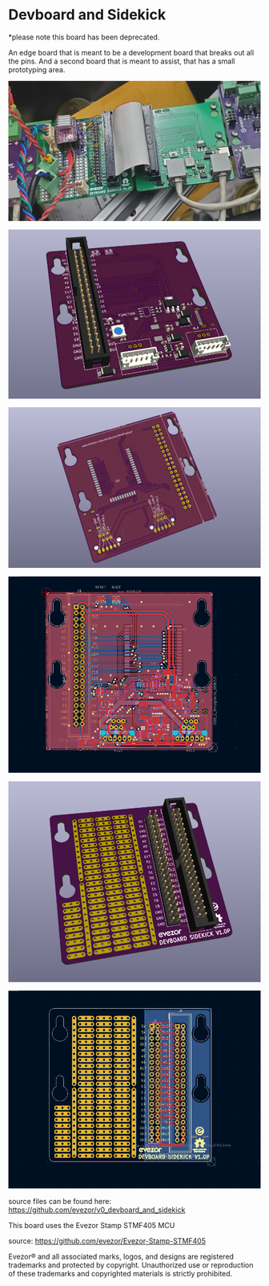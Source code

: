 # Devboard and Sidekick
*please note this board has been deprecated.

An edge board that is meant to be a development board that breaks out all the pins. And a second board that is meant to assist, that has a small prototyping area.  

![sm](https://github.com/evezor/v0_devboard_and_sidekick/blob/main/pics/sm.PNG)

![front](https://github.com/evezor/v0_devboard_and_sidekick/blob/main/pics/front.PNG)

![back](https://github.com/evezor/v0_devboard_and_sidekick/blob/main/pics/back.PNG)

![copper](https://github.com/evezor/v0_devboard_and_sidekick/blob/main/pics/copper.PNG)

![front](https://github.com/evezor/v0_devboard_and_sidekick/blob/main/pics/front1.PNG)

![copper](https://github.com/evezor/v0_devboard_and_sidekick/blob/main/pics/copper1.PNG)


source files can be found here: https://github.com/evezor/v0_devboard_and_sidekick

This board uses the Evezor Stamp STMF405 MCU

source: https://github.com/evezor/Evezor-Stamp-STMF405

Evezor® and all associated marks, logos, and designs are registered trademarks and protected by copyright. Unauthorized use or reproduction of these trademarks and copyrighted materials is strictly prohibited.




